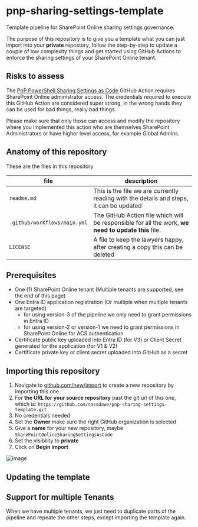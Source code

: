 # pnp-sharing-settings-template
Template pipeline for SharePoint Online sharing settings governance.

The purpose of this repository is to give you a template what you can just import into your **private** repostory, follow the step-by-step to update a couple of low complexity things and get started using GitHub Actions to enforce the sharing settings of your SharePoint Online tenant. 

## Risks to assess

The [PnP PowerShell Sharing Settings as Code](https://github.com/marketplace/actions/pnp-powershell-sharing-settings-as-code) GitHub Action requires SharePoint Online administrator access. The credentials required to execute this GitHub Action are considered super strong, in the wrong hands they can be used for bad things, really bad things.

Please make sure that only those can access and modify the repository where you implemented this action who are themselves SharePoint Administrators or have higher level access, for example Global Admins.

## Anatomy of this repository

These are the files in this repository

| file | description |
| ---- | ----------- |
| `readme.md` | This is the file we are currently reading with the details and steps, it can be updated |
| `.github/workflows/main.yml` | The GitHub Action file which will be responsible for all the work, **we need to update this** file. |
| `LICENSE` | A file to keep the lawyers happy, after creating a copy this can be deleted | 

## Prerequisites

- One (1) SharePoint Online tenant (Multiple tenants are supported, see the end of this page)
- One Entra ID application registration (Or multiple when multiple tenants are targeted)
  - for using version-3 of the pipeline we only need to grant permissions in Entra ID
  - for using version-2 or version-1 we need to grant permissions in SharePoint Online for ACS authentication
- Certificate public key uploaded into Entra ID (for V3) or Client Secret generated for the application (for V1 & V2)
- Certificate private key or client secret uploaded into GitHub as a secret 

## Importing this repository

1. Navigate to [github.com/new/import](https://github.com/new/import) to create a new repository by importing this one
2. For **the URL for your source repository** past the git url of this one, which is: `https://github.com/sassdawe/pnp-sharing-settings-template.git`
3. No credentials needed
4. Set the **Owner** make sure the right GitHub organization is selected
5. Give a **name** for your new repository, maybe `SharePointOnlineSharingSettingsAsCode`
6. Set the visibility to **private**
7. Click on **Begin import**

![image](https://github.com/sassdawe/pnp-sharing-settings-template/assets/10754765/1107b1a1-bfba-4b0a-aa3b-aecd379f2e3a)

## Updating the template

## Support for multiple Tenants

When we have multiple tenants, we just need to duplicate parts of the pipeline and repeate the other steps, except importing the template again. 
